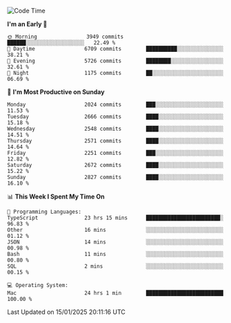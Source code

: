<!--START_SECTION:waka-->
![Code Time](http://img.shields.io/badge/Code%20Time-4%2C744%20hrs%2059%20mins-blue)

**I'm an Early 🐤** 

```text
🌞 Morning                3949 commits        ██████░░░░░░░░░░░░░░░░░░░   22.49 % 
🌆 Daytime                6709 commits        ██████████░░░░░░░░░░░░░░░   38.21 % 
🌃 Evening                5726 commits        ████████░░░░░░░░░░░░░░░░░   32.61 % 
🌙 Night                  1175 commits        ██░░░░░░░░░░░░░░░░░░░░░░░   06.69 % 
```
📅 **I'm Most Productive on Sunday** 

```text
Monday                   2024 commits        ███░░░░░░░░░░░░░░░░░░░░░░   11.53 % 
Tuesday                  2666 commits        ████░░░░░░░░░░░░░░░░░░░░░   15.18 % 
Wednesday                2548 commits        ████░░░░░░░░░░░░░░░░░░░░░   14.51 % 
Thursday                 2571 commits        ████░░░░░░░░░░░░░░░░░░░░░   14.64 % 
Friday                   2251 commits        ███░░░░░░░░░░░░░░░░░░░░░░   12.82 % 
Saturday                 2672 commits        ████░░░░░░░░░░░░░░░░░░░░░   15.22 % 
Sunday                   2827 commits        ████░░░░░░░░░░░░░░░░░░░░░   16.10 % 
```


📊 **This Week I Spent My Time On** 

```text
💬 Programming Languages: 
TypeScript               23 hrs 15 mins      ████████████████████████░   96.83 % 
Other                    16 mins             ░░░░░░░░░░░░░░░░░░░░░░░░░   01.12 % 
JSON                     14 mins             ░░░░░░░░░░░░░░░░░░░░░░░░░   00.98 % 
Bash                     11 mins             ░░░░░░░░░░░░░░░░░░░░░░░░░   00.80 % 
SQL                      2 mins              ░░░░░░░░░░░░░░░░░░░░░░░░░   00.15 % 

💻 Operating System: 
Mac                      24 hrs 1 min        █████████████████████████   100.00 % 
```


 Last Updated on 15/01/2025 20:11:16 UTC
<!--END_SECTION:waka-->
